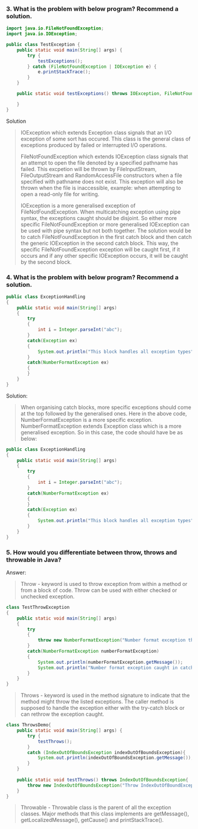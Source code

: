 
### 3. What is the problem with below program? Recommend a solution.

```java
import java.io.FileNotFoundException;
import java.io.IOException;

public class TestException {
    public static void main(String[] args) {
        try {
            testExceptions();
        } catch (FileNotFoundException | IOException e) {
            e.printStackTrace();
        }
    }

    public static void testExceptions() throws IOException, FileNotFoundException{

    }
}
```
Solution
> IOException which extends Exception class signals that an I/O exception of some sort has occured.
> This class is the general class of exceptions produced by failed or interrupted I/O operations.
> 
> FileNotFoundException which extends IOException class signals that an attempt to open the file 
> denoted by a specified pathname has failed. This excpetion will be thrown by FileInputStream,
> FileOutputStream and RandomAccessFile constructors when a file specified with pathname does not
> exist. This exception will also be thrown when the file is inaccessible, example: when attempting to
> open a read-only file for writing.
> 
> IOException is a more generalised exception of FileNotFoundException. When multicatching exception 
> using pipe syntax, the exceptions caught should be disjoint. So either more specific FileNotFoundException
> or more generalised IOException can be used with pipe syntax but not both together. The solution would be to catch 
> FileNotFoundException in the first catch block and then catch the generic IOException in the second catch block.
> This way, the specific FileNotFoundException exception will be caught first, if it occurs and if any other specific
> IOException occurs, it will be caught by the second block. 

### 4.  What is the problem with below program? Recommend a solution.

```java
public class ExceptionHandling
{
    public static void main(String[] args)
    {
        try
        {
            int i = Integer.parseInt("abc");
        }
        catch(Exception ex)
        {
            System.out.println("This block handles all exception types");
        }
        catch(NumberFormatException ex)
        {
        }
    }
}
```
Solution:
> When organising catch blocks, more specific exceptions should come at the top followed by the generalised 
> ones. Here in the above code, NumberFormatException is a more specific exception. NumberFormatException extends
> Exception class which is a more generalised exception. So in this case, the code should have be as below:

```java
public class ExceptionHandling
{
    public static void main(String[] args)
    {
        try
        {
            int i = Integer.parseInt("abc");
        }
        catch(NumberFormatException ex)
        {
        }
        catch(Exception ex)
        {
            System.out.println("This block handles all exception types");
        }
    }
}
```

### 5. How would you differentiate between throw, throws and throwable in Java?

Answer:
> Throw - keyword is used to throw exception from within a method or from a block of code. Throw can be used 
> with either checked or unchecked exception.
```java
class TestThrowException
{
    public static void main(String[] args)
    {
        try
        {
            throw new NumberFormatException("Number format exception thrown from main().");
        }
        catch(NumberFormatException numberFormatException)
        {
            System.out.println(numberFormatException.getMessage());
            System.out.println("Number format exception caught in catch block");
        }
    }
}
```
> Throws - keyword is used in the method signature to indicate that the method might throw the listed exceptions.
> The caller method is supposed to handle the exception either with the try-catch block or can rethrow the exception
> caught.

```java
class ThrowsDemo{
    public static void main(String[] args) {
        try {
            testThrows();
        }
        catch (IndexOutOfBoundsException indexOutOfBoundsException){
            System.out.println(indexOutOfBoundsException.getMessage()); 
        }
    }
    
    public static void testThrows() throws IndexOutOfBoundsException{
        throw new IndexOutOfBoundsException("Throw IndexOutOfBoundException");
    }
}
```

> Throwable - Throwable class is the parent of all the exception classes. Major methods that this class implements are getMessage(),
> getLocalizedMessage(), getCause() and printStackTrace().

